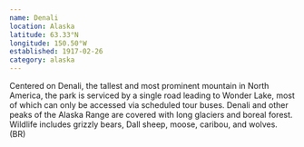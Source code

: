 ```yaml
---
name: Denali
location: Alaska
latitude: 63.33°N
longitude: 150.50°W
established: 1917-02-26
category: alaska
---
```


Centered on Denali, the tallest and most prominent mountain in North America, the park is serviced by a single road leading to Wonder Lake, most of which can only be accessed via scheduled tour buses. Denali and other peaks of the Alaska Range are covered with long glaciers and boreal forest. Wildlife includes grizzly bears, Dall sheep, moose, caribou, and wolves. (BR)
